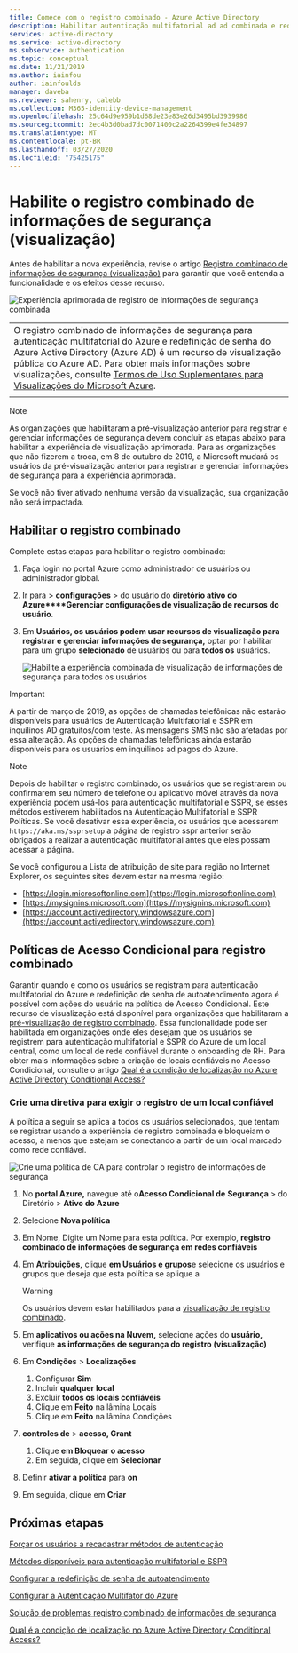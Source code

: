 ```yaml
---
title: Comece com o registro combinado - Azure Active Directory
description: Habilitar autenticação multifatorial ad ad combinada e redefinição de senha de autoatendimento (visualização)
services: active-directory
ms.service: active-directory
ms.subservice: authentication
ms.topic: conceptual
ms.date: 11/21/2019
ms.author: iainfou
author: iainfoulds
manager: daveba
ms.reviewer: sahenry, calebb
ms.collection: M365-identity-device-management
ms.openlocfilehash: 25c64d9e959b1d68de23e83e26d3495bd3939986
ms.sourcegitcommit: 2ec4b3d0bad7dc0071400c2a2264399e4fe34897
ms.translationtype: MT
ms.contentlocale: pt-BR
ms.lasthandoff: 03/27/2020
ms.locfileid: "75425175"
---
```

# <a name="enable-combined-security-information-registration-preview"></a>Habilite o registro combinado de informações de segurança (visualização)

Antes de habilitar a nova experiência, revise o artigo [Registro combinado de informações de segurança (visualização)](concept-registration-mfa-sspr-combined.md) para garantir que você entenda a funcionalidade e os efeitos desse recurso.

![Experiência aprimorada de registro de informações de segurança combinada](media/howto-registration-mfa-sspr-combined/combined-security-info-more-required.png)

|     |
| --- |
| O registro combinado de informações de segurança para autenticação multifatorial do Azure e redefinição de senha do Azure Active Directory (Azure AD) é um recurso de visualização pública do Azure AD. Para obter mais informações sobre visualizações, consulte [Termos de Uso Suplementares para Visualizações do Microsoft Azure](https://azure.microsoft.com/support/legal/preview-supplemental-terms/).|
|     |

> [!NOTE]
> As organizações que habilitaram a pré-visualização anterior para registrar e gerenciar informações de segurança devem concluir as etapas abaixo para habilitar a experiência de visualização aprimorada. Para as organizações que não fizerem a troca, em 8 de outubro de 2019, a Microsoft mudará os usuários da pré-visualização anterior para registrar e gerenciar informações de segurança para a experiência aprimorada. 
> 
> Se você não tiver ativado nenhuma versão da visualização, sua organização não será impactada.

## <a name="enable-combined-registration"></a>Habilitar o registro combinado

Complete estas etapas para habilitar o registro combinado:

1. Faça login no portal Azure como administrador de usuários ou administrador global.
2. Ir para > **configurações** > do usuário do **diretório ativo do Azure****Gerenciar configurações de visualização de recursos do usuário**.
3. Em **Usuários, os usuários podem usar recursos de visualização para registrar e gerenciar informações de segurança,** optar por habilitar para um grupo **selecionado** de usuários ou para **todos os** usuários.

   ![Habilite a experiência combinada de visualização de informações de segurança para todos os usuários](media/howto-registration-mfa-sspr-combined/enable-the-combined-security-info-preview.png)

> [!IMPORTANT]
> A partir de março de 2019, as opções de chamadas telefônicas não estarão disponíveis para usuários de Autenticação Multifatorial e SSPR em inquilinos AD gratuitos/com teste. As mensagens SMS não são afetadas por essa alteração. As opções de chamadas telefônicas ainda estarão disponíveis para os usuários em inquilinos ad pagos do Azure.

> [!NOTE]
> Depois de habilitar o registro combinado, os usuários que se registrarem ou confirmarem seu número de telefone ou aplicativo móvel através da nova experiência podem usá-los para autenticação multifatorial e SSPR, se esses métodos estiverem habilitados na Autenticação Multifatorial e SSPR Políticas. Se você desativar essa experiência, os usuários que acessarem `https://aka.ms/ssprsetup` a página de registro sspr anterior serão obrigados a realizar a autenticação multifatorial antes que eles possam acessar a página.

Se você configurou a Lista de atribuição de site para região no Internet Explorer, os seguintes sites devem estar na mesma região:

* [https://login.microsoftonline.com](https://login.microsoftonline.com)
* [https://mysignins.microsoft.com](https://mysignins.microsoft.com)
* [https://account.activedirectory.windowsazure.com](https://account.activedirectory.windowsazure.com)

## <a name="conditional-access-policies-for-combined-registration"></a>Políticas de Acesso Condicional para registro combinado

Garantir quando e como os usuários se registram para autenticação multifatorial do Azure e redefinição de senha de autoatendimento agora é possível com ações do usuário na política de Acesso Condicional. Este recurso de visualização está disponível para organizações que habilitaram a [pré-visualização de registro combinado](../authentication/concept-registration-mfa-sspr-combined.md). Essa funcionalidade pode ser habilitada em organizações onde eles desejam que os usuários se registrem para autenticação multifatorial e SSPR do Azure de um local central, como um local de rede confiável durante o onboarding de RH. Para obter mais informações sobre a criação de locais confiáveis no Acesso Condicional, consulte o artigo [Qual é a condição de localização no Azure Active Directory Conditional Access?](../conditional-access/location-condition.md#named-locations)

### <a name="create-a-policy-to-require-registration-from-a-trusted-location"></a>Crie uma diretiva para exigir o registro de um local confiável

A política a seguir se aplica a todos os usuários selecionados, que tentam se registrar usando a experiência de registro combinada e bloqueiam o acesso, a menos que estejam se conectando a partir de um local marcado como rede confiável.

![Crie uma política de CA para controlar o registro de informações de segurança](media/howto-registration-mfa-sspr-combined/require-registration-from-trusted-location.png)

1. No **portal Azure,** navegue até o**Acesso Condicional de** **Segurança** > do Diretório >  **Ativo do Azure**
1. Selecione **Nova política**
1. Em Nome, Digite um Nome para esta política. Por exemplo, **registro combinado de informações de segurança em redes confiáveis**
1. Em **Atribuições,** clique **em Usuários e grupos**e selecione os usuários e grupos que deseja que esta política se aplique a

   > [!WARNING]
   > Os usuários devem estar habilitados para a [visualização de registro combinado](../authentication/howto-registration-mfa-sspr-combined.md).

1. Em **aplicativos ou ações na Nuvem,** selecione ações do **usuário,** verifique **as informações de segurança do registro (visualização)**
1. Em **Condições** > **Localizações**
   1. Configurar **Sim**
   1. Incluir **qualquer local**
   1. Excluir **todos os locais confiáveis**
   1. Clique em **Feito** na lâmina Locais
   1. Clique em **Feito** na lâmina Condições
1. **controles de** > **acesso, Grant**
   1. Clique **em Bloquear o acesso**
   1. Em seguida, clique em **Selecionar**
1. Definir **ativar a política** para **on**
1. Em seguida, clique em **Criar**

## <a name="next-steps"></a>Próximas etapas

[Forçar os usuários a recadastrar métodos de autenticação](howto-mfa-userdevicesettings.md#manage-authentication-methods)

[Métodos disponíveis para autenticação multifatorial e SSPR](concept-authentication-methods.md)

[Configurar a redefinição de senha de autoatendimento](howto-sspr-deployment.md)

[Configurar a Autenticação Multifator do Azure](howto-mfa-getstarted.md)

[Solução de problemas registro combinado de informações de segurança](howto-registration-mfa-sspr-combined-troubleshoot.md)

[Qual é a condição de localização no Azure Active Directory Conditional Access?](../conditional-access/location-condition.md)
